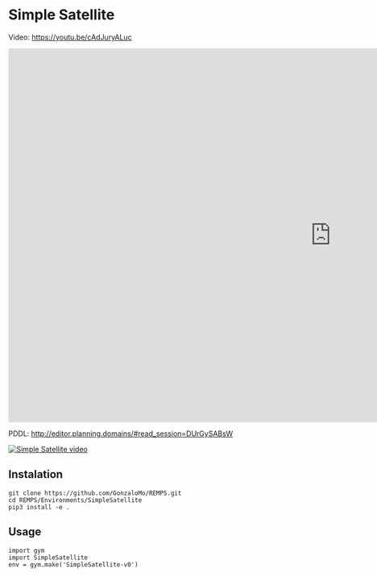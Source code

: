 # Simple Satellite

Video: https://youtu.be/cAdJuryALuc
<iframe width="1280" height="742" src="https://www.youtube.com/embed/cAdJuryALuc" title="YouTube video player" frameborder="0" allow="accelerometer; autoplay; clipboard-write; encrypted-media; gyroscope; picture-in-picture" allowfullscreen></iframe>



PDDL: http://editor.planning.domains/#read_session=DUrGySABsW

[![Simple Satellite video](http://img.youtube.com/vi/cAdJuryALuc/0.jpg)](http://www.youtube.com/watch?v=cAdJuryALuc)


## Instalation 
```
git clone https://github.com/GonzaloMo/REMPS.git 
cd REMPS/Environments/SimpleSatellite
pip3 install -e .
```
## Usage
```
import gym
import SimpleSatellite
env = gym.make('SimpleSatellite-v0')
```